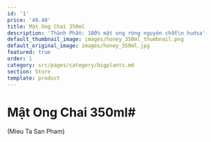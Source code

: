 ```yaml
---
id: '1'
price: '49.40'
title: Mật Ong Chai 350ml
description: 'Thành Phần: 100% mật ong rừng nguyên chất\n hudsa'
default_thumbnail_image: images/honey_350ml_thumbnail.png
default_original_image: images/honey_350ml.jpg
featured: true
order: 1
category: src/pages/category/bigplants.md
section: Store
template: product
---
```


# **Mật Ong Chai 350ml**# 
(Mieu Ta San Pham)